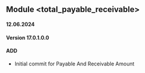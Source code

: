 ## Module <total_payable_receivable>

#### 12.06.2024
#### Version 17.0.1.0.0
#### ADD
- Initial commit for Payable And Receivable Amount